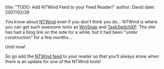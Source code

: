 
title: "TODO: Add NTWind Feed to your Feed Reader!"
author: David
date: 2007/02/28

You know about [NTWind](http://www.ntwind.com/) even if you don't think you do... NTWind is where you can get such awesome tools as [WinSnap](http://www.ntwind.com/software/winsnap.html) and [TaskSwitchXP](http://www.ntwind.com/software/taskswitchxp.html). The site has had a blog link on the side for a while, but it had been "under construction" for a few months...

Until now! 

So go add the [NTWind feed](http://www.ntwind.com/rss.xml) to your reader so that you'll always know when there is an update for one of the NTWind tools!
